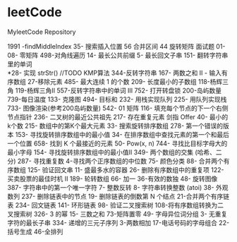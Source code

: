 # leetCode
MyleetCode Repository


1991 -findMiddleIndex
35- 搜索插入位置
56 合并区间
44 旋转矩阵
面试题 01-08- 零矩阵
498-对角线遍历
14- 最长公共前缀
5- 最长回文子串
151- 翻转字符串里的单词  
*28- 实现 strStr()  //TODO KMP算法
344-反转字符串
167- 两数之和 II - 输入有序数组
27-移除元素
485- 最大连续 1 的个数
209- 长度最小的子数组
118-杨辉三角
119-杨辉三角II
557-反转字符串中的单词 III
752- 打开转盘锁
200-岛屿数量
739-每日温度
133- 克隆图
494- 目标和
232- 用栈实现队列
225- 用队列实现栈
733- 图像渲染(参考200岛屿数量)
542- 01 矩阵
116- 填充每个节点的下一个右侧节点指针
236- 二叉树的最近公共祖先
217- 存在重复元素
剑指 Offer 40- 最小的k个数
215- 数组中的第K个最大元素
33- 搜索旋转排序数组
278- 第一个错误的版本
153- 寻找旋转排序数组中的最小值
34- 在排序数组中查找元素的第一个和最后一个位置
658- 找到 K 个最接近的元素
50- Pow(x, n)
744- 寻找比目标字母大的最小字母
154- 寻找旋转排序数组中的最小值II
349- 两个数组的交集 (哈希、二分)
287- 寻找重复数
4-寻找两个正序数组的中位数
75- 颜色分类
88- 合并两个有序数组
125- 验证回文串
11- 盛最多水的容器
26- 删除有序数组中的重复项
122- 买卖股票的最佳时机 II
189- 轮转数组
66- 加一
36-有效的数独
48- 旋转图像
387- 字符串中的第一个唯一字符
7- 整数反转
8- 字符串转换整数 (atoi)
38- 外观数列
237- 删除链表中的节点
19- 删除链表的倒数第 N 个结点
21-合并两个有序链表
234- 回文链表
141- 环形链表
98- 验证二叉搜索树
108-将有序数组转换为二叉搜索树
326- 3 的幂
15- 三数之和
73-矩阵置零
49- 字母异位词分组
3- 无重复字符的最长子串
334- 递增的三元子序列
3-两数相加
17-电话号码的字母组合
22- 括号生成
46-全排列
